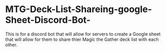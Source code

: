 # MTG-Deck-List-Shareing-google-Sheet-Discord-Bot-
This is for a discord bot that will allow for servers to create a Google sheet that will allow for them to share thier Magic the Gather deck list with each other.
